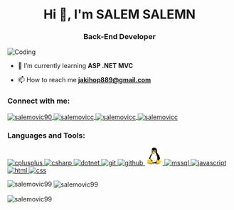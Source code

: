 <h1 align="center">Hi 👋, I'm SALEM SALEMN</h1>
<h3 align="center">Back-End Developer</h3>

<img align="rigt" alt="Coding" wigth="400" src="https://camo.githubusercontent.com/5ddf73ad3a205111cf8c686f687fc216c2946a75005718c8da5b837ad9de78c9/68747470733a2f2f7468756d62732e6766796361742e636f6d2f4576696c4e657874446576696c666973682d736d616c6c2e676966">




- 🌱 I’m currently learning **ASP .NET MVC**

- 📫 How to reach me **jakihop889@gmail.com**



<h3 align="left">Connect with me:</h3>
<p align="left">
  
<a href="https://twitter.com/salemovic90" target="blank">
  <img align="center" src="https://www.svgrepo.com/show/475689/twitter-color.svg" alt="salemovic90" height="30" width="40" />
  </a>
  
<a href="https://instagram.com/salemovicc" target="blank">
  <img align="center" src="https://www.svgrepo.com/show/475658/instagram-color.svg" alt="salemovicc" height="30" width="40" />
  </a>


<a href="mailto:jakihop889gmail.com" target="blank">
  <img align="center" src="https://www.svgrepo.com/show/468758/email.svg" alt="salemovicc" height="30" width="40" />
</a>

  <a href="https://github.com/salemovic99" target="blank">
  <img align="center" src="https://www.svgrepo.com/show/512317/github-142.svg" alt="salemovicc" height="30" width="40" />
</a>
  
</p>

<h3 align="left">Languages and Tools:</h3>
<p align="left">
  
  <a href="https://www.w3schools.com/cpp/" target="_blank" rel="noreferrer">
    <img src="https://www.svgrepo.com/show/349328/cplusplus.svg" alt="cplusplus" width="40" height="40"/>
  </a> 
  
  
  <a href="https://www.w3schools.com/cs/" target="_blank" rel="noreferrer">
    <img src="https://www.svgrepo.com/show/452184/csharp.svg" alt="csharp" width="40" height="40"/> 
  </a>
  
  
  <a href="https://dotnet.microsoft.com/" target="_blank" rel="noreferrer"> 
    <img src="https://www.svgrepo.com/show/376369/dotnet.svg" alt="dotnet" width="40" height="40"/>
  </a> 
  
  
  <a href="https://git-scm.com/" target="_blank" rel="noreferrer">
    <img src="https://www.vectorlogo.zone/logos/git-scm/git-scm-icon.svg" alt="git" width="40" height="40"/>
  </a>
  
   <a href="https://git-scm.com/" target="_blank" rel="noreferrer">
    <img src="https://www.svgrepo.com/show/512317/github-142.svg" alt="github" width="40" height="40"/>
  </a>
  
  <a href="https://www.linux.org/" target="_blank" rel="noreferrer"> 
    <img src="https://raw.githubusercontent.com/devicons/devicon/master/icons/linux/linux-original.svg" alt="linux" width="40" height="40"/>
  </a> 
  
  
  <a href="https://www.microsoft.com/en-us/sql-server" target="_blank" rel="noreferrer">
    <img src="https://www.svgrepo.com/show/303229/microsoft-sql-server-logo.svg"  alt="mssql" width="40" height="40"/> 
  </a>
  
  
  <a href="https://www.svgrepo.com/svg/353925/javascript" target="_blank" rel="noreferrer"> 
    <img src="https://www.svgrepo.com/show/353925/javascript.svg"alt="javascript" width="40" height="40"/> 
  </a>

  <a href="https://www.svgrepo.com/svg/353925/javascript" target="_blank" rel="noreferrer"> 
    <img src="https://www.svgrepo.com/show/452228/html-5.svg"alt="html" width="40" height="40"/> 
  </a>
  <a href="https://www.svgrepo.com/svg/353925/javascript" target="_blank" rel="noreferrer"> 
    <img src="https://www.svgrepo.com/show/373535/css.svg"alt="css" width="40" height="40"/> 
  </a>
  
</p>

<p><img align="left" src="https://github-readme-stats.vercel.app/api/top-langs?username=salemovic99&show_icons=true&locale=en&layout=compact" alt="salemovic99" /></p>

<p>&nbsp;<img align="center" src="https://github-readme-stats.vercel.app/api?username=salemovic99&show_icons=true&locale=en" alt="salemovic99" /></p>

<p><img align="center" src="https://github-readme-streak-stats.herokuapp.com/?user=salemovic99&" alt="salemovic99" /></p>

                    
                  

<!---
salemovic99/salemovic99 is a ✨ special ✨ repository because its `README.md` (this file) appears on your GitHub profile.
You can click the Preview link to take a look at your changes.
--->
